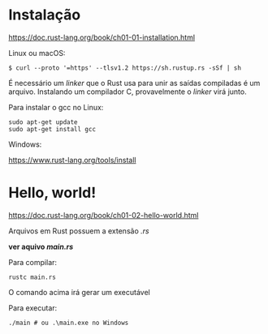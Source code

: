 # Instalação
https://doc.rust-lang.org/book/ch01-01-installation.html

Linux ou macOS:

``` shell
$ curl --proto '=https' --tlsv1.2 https://sh.rustup.rs -sSf | sh

```

É necessário um *linker* que o Rust usa para unir as saídas compiladas é um arquivo. Instalando um compilador C, provavelmente o *linker* virá junto.

Para instalar o gcc no Linux:

``` shell
sudo apt-get update
sudo apt-get install gcc
```

Windows:

https://www.rust-lang.org/tools/install

# Hello, world!
https://doc.rust-lang.org/book/ch01-02-hello-world.html

Arquivos em Rust possuem a extensão *.rs*

**ver aquivo *main.rs***

Para compilar:

``` shell
rustc main.rs
```

O comando acima irá gerar um executável

Para executar:

``` shell
./main # ou .\main.exe no Windows
```
